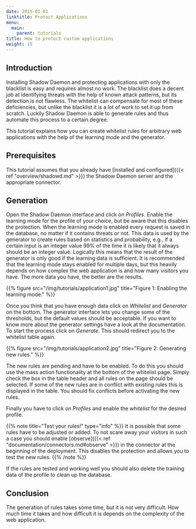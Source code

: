 ```yaml
---
date: 2015-01-01
linktitle: Protect Applications
menu:
  main:
    parent: tutorials
title: How to protect custom applications
weight: 15
---
```


## Introduction

Installing Shadow Daemon and protecting applications with only the blacklist is easy and requires almost no work.
The blacklist does a decent job at identifying threats with the help of known attack patterns, but its detection is not flawless.
The whitelist can compensate for most of these deficiencies, but unlike the blacklist it is a lot of work to set it up from scratch.
Luckily Shadow Daemon is able to generate rules and thus automate this process to a certain degree.

This tutorial explains how you can create whitelist rules for arbitrary web applications with the help of the learning mode and the generator.

## Prerequisites

This tutorial assumes that you already have [installed and configured]({{< ref "overview/shadowd.md" >}}) the Shadow Daemon server and the appropriate connector.

## Generation

Open the Shadow Daemon interface and click on *Profiles*.
Enable the learning mode for the profile of your choice, but be aware that this disables the protection.
When the learning mode is enabled every request is saved in the database, no matter if it contains threats or not.
This data is used by the generator to create rules based on statistics and probability, e.g., if a certain input is an integer value 99% of the time it is likely that it always should be an integer value.
Logically this means that the result of the generator is only good if the learning data is sufficient.
It is recommended that the learning mode stays enabled for multiple days, but this heavily depends on how complex the web application is and how many visitors you have.
The more data you have, the better are the results.

{{% figure src="/img/tutorials/application1.jpg" title="Figure 1: Enabling the learning mode." %}}

Once you think that you have enough data click on *Whitelist* and *Generator* on the bottom.
The generator interface lets you change some of the thresholds, but the default values should be acceptable.
If you want to know more about the generator settings have a look at the documentation.
To start the process click on *Generate*.
This should redirect you to the whitelist table again.

{{% figure src="/img/tutorials/application2.jpg" title="Figure 2: Generating new rules." %}}

The new rules are pending and have to be enabled.
To do this you should use the mass action functionality at the bottom of the whitelist page.
Simply check the box in the table header and all rules on the page should be selected.
If some of the new rules are in conflict with existing rules this is displayed in the table.
You should fix conflicts before activating the new rules.

Finally you have to click on *Profiles* and enable the *whitelist* for the desired profile.

{{% note title="Test your rules!" type="info" %}}
It is possible that some rules have to be adjusted or added.
To not scare away your visitors in such a case you should enable [observe]({{< ref "documentation/connectors.md#observe" >}}) in the connector at the beginning of the deployment.
This disables the protection and allows you to test the new rules.
{{% /note %}}

If the rules are tested and working well you should also delete the training data of the profile to clean up the database.

## Conclusion

The generation of rules takes some time, but it is not very difficult.
How much time it takes and how difficult it is depends on the complexity of the web application.
